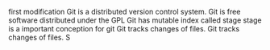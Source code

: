 first modification
Git is a distributed version control system.
Git is free software distributed under the GPL
Git has mutable index called stage
stage is a important conception for git
Git tracks changes of files.
Git tracks changes of files.
S